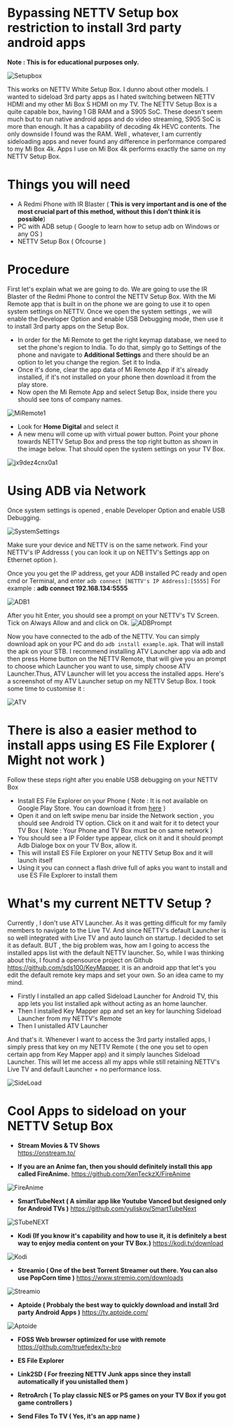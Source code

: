 # Bypassing NETTV Setup box restriction to install 3rd party android apps
**Note : This is for educational purposes only.**

![Setupbox](/setupbox.jpg)

This works on NETTV White Setup Box. I dunno about other models. I wanted to sideload 3rd party apps as I hated switching between NETTV HDMI and my other Mi Box S HDMI on my TV. The NETTV Setup Box is a quite capable box, having 1 GB RAM and a S905 SoC. These doesn't seem much but to run native android apps and do video streaming, S905 SoC is more than enough. It has a capability of decoding 4k HEVC contents. The only downside I found was the RAM. Well , whatever, I am currently sideloading apps and never found any difference in performance compared to my Mi Box 4k. Apps I use on Mi Box 4k performs exactly the same on my NETTV Setup Box. 

# Things you will need
* A Redmi Phone with IR Blaster ( **This is very important and is one of the most crucial part of this method, without this I don't think it is possible**)
* PC with ADB setup ( Google to learn how to setup adb on Windows or any OS )
* NETTV Setup Box ( Ofcourse )

# Procedure
First let's explain what we are going to do. We are going to use the IR Blaster of the Redmi Phone to control the NETTV Setup Box. With the Mi Remote app that is built in on the phone we are going to use it to open system settings on NETTV. Once we open the system settings , we will enable the Developer Option and enable USB Debugging mode, then use it to install 3rd party apps on the Setup Box.

* In order for the Mi Remote to get the right keymap database, we need to set the phone's region to India. To do that, simply go to Settings of the phone and navigate to **Additional Settings** and there should be an option to let you change the region. Set it to India. 
* Once it's done, clear the app data of Mi Remote App if it's already installed, if it's not installed on your phone then download it from the play store.
* Now open the Mi Remote App and select Setup Box, inside there you should see tons of company names. 

![MiRemote1](/miremote1.png)

* Look for **Home Digital** and select it
* A new menu will come up with virtual power button. Point your phone towards NETTV Setup Box and press the top right button as shown in the image below. That should open the system settings on your TV Box.

![jx9dez4cnx0a1](https://user-images.githubusercontent.com/59522309/203233272-7a63844b-bcc7-458a-9b36-747bd8c10124.jpg)

# Using ADB via Network
Once system settings is opened , enable Developer Option and enable USB Debugging.

![SystemSettings](/systemsettings.jpg)

Make sure your device and NETTV is on the same network. Find your NETTV's IP Addresss ( you can look it up on NETTV's Settings app on Ethernet option ).

Once you you get the IP address, get your ADB installed PC ready and open cmd or Terminal, and enter ``adb connect [NETTV's IP Address]:[5555]``
For example : **adb connect 192.168.134:5555**

![ADB1](/adbcmd.jpg)

After you hit Enter, you should see a prompt on your NETTV's TV Screen. Tick on Always Allow and and click on Ok.
![ADBPrompt](/adbpromt.jpg)

Now you have connected to the adb of the NETTV. You can simply download apk on your PC and do ``adb install example.apk``. That will install the apk on your STB. I recommend installing ATV Launcher app via adb and then press Home button on the NETTV Remote, that will give you an prompt to choose which Launcher you want to use, simply choose ATV Launcher.Thus, ATV Launcher will let you access the installed apps. 
Here's a screenshot of my ATV Launcher setup on my NETTV Setup Box. I took some time to customise it :

![ATV](/atv.png)

# There is also a easier method to install apps using ES File Explorer ( Might not work )

Follow these steps right after you enable USB debugging on your NETTV Box
* Install ES File Explorer on your Phone ( Note : It is not available on Google Play Store. You can download it from [here](https://es-file-explorer.en.uptodown.com/android) )
* Open it and on left swipe menu bar inside the Network section , you should see Android TV option. Click on it and wait for it to detect your TV Box ( Note : Your Phone and TV Box must be on same network )
* You should see a IP Folder type appear, click on it and it should prompt Adb Dialoge box on your TV Box, allow it.
* This will install ES File Explorer on your NETTV Setup Box and it will launch itself
* Using it you can connect a flash drive full of apks you want to install and use ES File Explorer to install them

# What's my current NETTV Setup ?

Currently , I don't use ATV Launcher. As it was getting difficult for my family members to navigate to the Live TV. And since NETTV's default Launcher is so well integrated with Live TV and auto launch on startup. I decided to set it as default. BUT , the big problem was, how am I going to access the installed apps list with the default NETTV launcher. So, while I was thinking about this, I found a opensource project on Github https://github.com/sds100/KeyMapper, it is an android app that let's you edit the default remote key maps and set your own. So an idea came to my mind. 
* Firstly I installed an app called Sideload Launcher for Android TV, this app lets you list installed apk without acting as an home launcher. 
* Then I installed Key Mapper app and set an key for launching Sideload Launcher from my NETTV's Remote
* Then I unistalled ATV Launcher 

And that's it. Whenever I want to access the 3rd party installed apps, I simply press that key on my NETTV Remote ( the one you set to open certain app from Key Mapper app) and it simply launches Sideload Launcher. This will let me access all my apps while still retaining NETTV's Live TV and default Launcher + no performance loss.

![SideLoad](/sideload.png)

# Cool Apps to sideload on your NETTV Setup Box

* **Stream Movies & TV Shows**  
https://onstream.to/

* **If you are an Anime fan, then you should definitely install this app called FireAnime.** https://github.com/XenTeckzX/FireAnime

![FireAnime](/fireanime.png)

* **SmartTubeNext ( A similar app like Youtube Vanced but designed only for Android TVs )** https://github.com/yuliskov/SmartTubeNext

![STubeNEXT](/stube.png)

* **Kodi (If you know it's capability and how to use it, it is definitely a best way to enjoy media content on your TV Box.)** https://kodi.tv/download

![Kodi](/kodi.png)

* **Streamio ( One of the best Torrent Streamer out there. You can also use PopCorn time )** https://www.stremio.com/downloads

![Streamio](/streamio.png)

* **Aptoide ( Probbaly the best way to quickly download and install 3rd party Android Apps )** https://tv.aptoide.com/

![Aptoide](/aptoide.png)
* **FOSS Web browser optimized for use with remote**  
https://github.com/truefedex/tv-bro

 * **ES File Explorer**
 * **Link2SD ( For freezing NETTV Junk apps since they install automatically if you unistalled them )**
 * **RetroArch ( To play classic NES or PS games on your TV Box if you got game controllers )**
 * **Send Files To TV ( Yes, it's an app name )**
 

